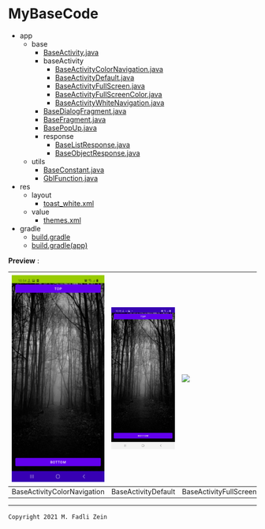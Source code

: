 # MyBaseCode

- app
  - base
    - [BaseActivity.java](https://github.com/gzeinnumer/MyBaseCode/blob/master/app/src/main/java/com/gzeinnumer/mybasecode/base/BaseActivity.java)
    - baseActivity
      - [BaseActivityColorNavigation.java](https://github.com/gzeinnumer/MyBaseCode/blob/master/app/src/main/java/com/gzeinnumer/mybasecode/base/baseActivity/BaseActivityColorNavigation.java)
      - [BaseActivityDefault.java](https://github.com/gzeinnumer/MyBaseCode/blob/master/app/src/main/java/com/gzeinnumer/mybasecode/base/baseActivity/BaseActivityDefault.java)
      - [BaseActivityFullScreen.java](https://github.com/gzeinnumer/MyBaseCode/blob/master/app/src/main/java/com/gzeinnumer/mybasecode/base/baseActivity/BaseActivityFullScreen.java)
      - [BaseActivityFullScreenColor.java](https://github.com/gzeinnumer/MyBaseCode/blob/master/app/src/main/java/com/gzeinnumer/mybasecode/base/baseActivity/BaseActivityFullScreenColor.java)
      - [BaseActivityWhiteNavigation.java](https://github.com/gzeinnumer/MyBaseCode/blob/master/app/src/main/java/com/gzeinnumer/mybasecode/base/baseActivity/BaseActivityWhiteNavigation.java)
    - [BaseDialogFragment.java](https://github.com/gzeinnumer/MyBaseCode/blob/master/app/src/main/java/com/gzeinnumer/mybasecode/base/BaseDialogFragment.java)
    - [BaseFragment.java](https://github.com/gzeinnumer/MyBaseCode/blob/master/app/src/main/java/com/gzeinnumer/mybasecode/base/BaseFragment.java)
    - [BasePopUp.java](https://github.com/gzeinnumer/MyBaseCode/blob/master/app/src/main/java/com/gzeinnumer/mybasecode/base/BasePopUp.java)
    - response
      - [BaseListResponse.java](https://github.com/gzeinnumer/MyBaseCode/blob/master/app/src/main/java/com/gzeinnumer/mybasecode/base/response/BaseListResponse.java)
      - [BaseObjectResponse.java](https://github.com/gzeinnumer/MyBaseCode/blob/master/app/src/main/java/com/gzeinnumer/mybasecode/base/response/BaseObjectResponse.java)
  - utils
    - [BaseConstant.java](https://github.com/gzeinnumer/MyBaseCode/blob/master/app/src/main/java/com/gzeinnumer/mybasecode/utils/BaseConstant.java)
    - [GblFunction.java](https://github.com/gzeinnumer/MyBaseCode/blob/master/app/src/main/java/com/gzeinnumer/mybasecode/utils/GblFunction.java)
- res
  - layout
    - [toast_white.xml](https://github.com/gzeinnumer/MyBaseCode/blob/master/app/src/main/res/layout/toast_white.xml)
  - value
    - [themes.xml](https://github.com/gzeinnumer/MyBaseCode/blob/master/app/src/main/res/values/themes.xml)
- gradle
  - [build.gradle](https://github.com/gzeinnumer/MyBaseCode/blob/master/build.gradle)
  - [build.gradle(app)](https://github.com/gzeinnumer/MyBaseCode/blob/master/app/build.gradle)

**Preview** :

| <img src="https://github.com/gzeinnumer/MyBaseCode/blob/master/preview/example1.jpg" width="200"/>| <img src="https://github.com/gzeinnumer/MyBaseCode/blob/master/preview/example2.jpg" width="200"/> | <img src="https://github.com/gzeinnumer/MyBaseCode/blob/master/preview/example3.gif" width="200"/> |<img src="https://github.com/gzeinnumer/MyBaseCode/blob/master/preview/example4.gif" width="200"/> |<img src="https://github.com/gzeinnumer/MyBaseCode/blob/master/preview/example5.jpg" width="200"/> |
|:---|:---|:---|:---|:---|
|BaseActivityColorNavigation|BaseActivityDefault|BaseActivityFullScreen|BaseActivityFullScreenColor|BaseActivityWhiteNavigation|

---

```
Copyright 2021 M. Fadli Zein
```
